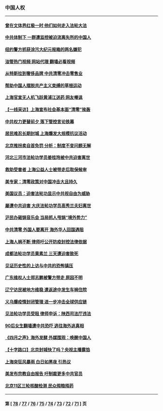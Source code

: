 ### 中国人权
---
#### [曾在文体界红极一时 他们如何走入法轮大法](../../pages/ncid278/n13725670.md?05040445) 
#### [中共体制下 一群遭监控被迫流离失所的中国人](../../pages/ncid278/n13725531.md?05040445) 
#### [纽约警方抓获涂污大纪元报箱的两名嫌犯](../../pages/ncid278/n13725794.md?05040445) 
#### [油管热门视频 网站代理 翻墙必看视频](http://209.222.30.114:81/youtube.html?05040445)
#### [从特斯拉到奢侈品牌 中共清零冲击零售业](../../pages/ncid278/n13725698.md?05040445) 
#### [帮助中国人摆脱共产主义束缚的草根运动](../../pages/ncid278/n13725532.md?05040445) 
#### [上海官宣无人机飞跃黄浦江送药 网友嘲讽](../../pages/ncid278/n13725468.md?05040445) 
#### [【一线采访】上海宣布社会基本面“清零”挨轰](../../pages/ncid278/n13724972.md?05040445) 
#### [中共权力更替前夕 落下管控言论铁幕](../../pages/ncid278/n13724847.md?05040445) 
#### [居民难忍长期封城 上海爆发大规模抗议活动](../../pages/ncid278/n13724894.md?05040445) 
#### [北京推拐卖自首免罚 分析：制度不变问题无解](../../pages/ncid278/n13724829.md?05040445) 
#### [河北三河市法轮功学员姜桂玲被中共迫害离世](../../pages/ncid278/n13724089.md?05040445) 
#### [救助受害者 上海公益人士被带走后取保候审](../../pages/ncid278/n13724604.md?05040445) 
#### [美专家：清零政策对中国冲击大且持久](../../pages/ncid278/n13724236.md?05040445) 
#### [美国议员：迫害法轮功显示中共视自由为威胁](../../pages/ncid278/n13724087.md?05040445) 
#### [屡遭中共迫害 大庆法轮功学员高秀兰夫妇离世](../../pages/ncid278/n13723307.md?05040445) 
#### [沪民办砸锅音乐会 当局抓人甩锅“境外势力”](../../pages/ncid278/n13723970.md?05040445) 
#### [中共清零 外国人要离开 海外华人回国遇阻](../../pages/ncid278/n13723475.md?05040445) 
#### [上海人祸不断 律师吁公开防疫封控法律依据](../../pages/ncid278/n13723309.md?05040445) 
#### [成都法轮功学员黄素兰 三天遭迫害致死](../../pages/ncid278/n13722817.md?05040445) 
#### [见证历史性的上访与中共的恐怖镇压](../../pages/ncid278/n13722520.md?05040445) 
#### [广东维权人士郑志鹏被警方带走 原因不明](../../pages/ncid278/n13722307.md?05040445) 
#### [辽宁访民被地方维稳 遣返途中发生车祸住院](../../pages/ncid278/n13722112.md?05040445) 
#### [义乌爆疫情封闭管理 进一步冲击全球供应链](../../pages/ncid278/n13721924.md?05040445) 
#### [见法轮功学员受阻 律师申诉：陕西司法厅违法](../../pages/ncid278/n13720981.md?05040445) 
#### [90后女生翻墙遭中共恐吓 逃往海外追真相](../../pages/ncid278/n13721416.md?05040445) 
#### [《四月之声》海外发酵 外媒围观：唤醒中国人](../../pages/ncid278/n13720982.md?05040445) 
#### [【十字路口】北京封城快了吗？央视主播露馅](../../pages/ncid278/n13721080.md?05040445) 
#### [上海突狂风暴雨 白日如黑夜 引热议](../../pages/ncid278/n13720618.md?05040445) 
#### [美发布宗教自由报告 吁制裁更多中共官员](../../pages/ncid278/n13720670.md?05040445) 
#### [北京11区三轮核酸检测 民众囤粮囤药](../../pages/ncid278/n13720207.md?05040445) 

---
#### 第 [ [78](./78.md?05040445) / [77](./77.md?05040445) / [76](./76.md?05040445) / [75](./75.md?05040445) / [74](./74.md?05040445) / [73](./73.md?05040445) / [72](./72.md?05040445) / [71](./71.md?05040445) ] 页
